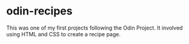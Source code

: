 # odin-recipes 
This was one of my first projects following the Odin Project. It involved using HTML and CSS to create a recipe page. 
